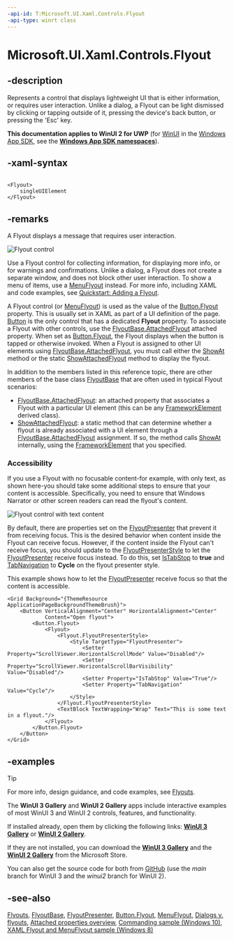 ```yaml
---
-api-id: T:Microsoft.UI.Xaml.Controls.Flyout
-api-type: winrt class
---
```


<!-- Class syntax.
public class Flyout : Windows.UI.Xaml.Controls.Primitives.FlyoutBase, Windows.UI.Xaml.Controls.IFlyout
-->

# Microsoft.UI.Xaml.Controls.Flyout

## -description

Represents a control that displays lightweight UI that is either information, or requires user interaction. Unlike a dialog, a Flyout can be light dismissed by clicking or tapping outside of it, pressing the device's back button, or pressing the 'Esc' key.

**This documentation applies to WinUI 2 for UWP** (for [WinUI](/windows/apps/winui/winui3/) in the [Windows App SDK](/windows/apps/windows-app-sdk/), see the **[Windows App SDK namespaces](/windows/windows-app-sdk/api/winrt/)**).

## -xaml-syntax

```xaml

<Flyout>
    singleUIElement
</Flyout>

```

## -remarks

A Flyout displays a message that requires user interaction.

<img src="images/controls/Flyout.png" alt="Flyout control" />

Use a Flyout control for collecting information, for displaying more info, or for warnings and confirmations. Unlike a dialog, a Flyout does not create a separate window, and does not block other user interaction. To show a menu of items, use a [MenuFlyout](menuflyout.md) instead. For more info, including XAML and code examples, see [Quickstart: Adding a Flyout](/previous-versions/windows/apps/dn308515(v=win.10)).

A Flyout control (or [MenuFlyout](menuflyout.md)) is used as the value of the [Button.Flyout](button_flyout.md) property. This is usually set in XAML as part of a UI definition of the page. [Button](button.md) is the only control that has a dedicated **Flyout** property. To associate a Flyout with other controls, use the [FlyoutBase.AttachedFlyout](/windows/winui/api/microsoft.ui.xaml.controls.primitives.flyoutbase#xaml-attached-properties) attached property. When set as [Button.Flyout](button_flyout.md), the Flyout displays when the button is tapped or otherwise invoked. When a Flyout is assigned to other UI elements using [FlyoutBase.AttachedFlyout](/windows/winui/api/microsoft.ui.xaml.controls.primitives.flyoutbase#xaml-attached-properties), you must call either the [ShowAt](/uwp/api/windows.ui.xaml.controls.primitives.flyoutbase.showat(windows.ui.xaml.frameworkelement)) method or the static [ShowAttachedFlyout](/uwp/api/windows.ui.xaml.controls.primitives.flyoutbase.showattachedflyout(windows.ui.xaml.frameworkelement)) method to display the flyout.

In addition to the members listed in this reference topic, there are other members of the base class [FlyoutBase](../microsoft.ui.xaml.controls.primitives/flyoutbase.md) that are often used in typical Flyout scenarios:

+ [FlyoutBase.AttachedFlyout](/windows/winui/api/microsoft.ui.xaml.controls.primitives.flyoutbase#xaml-attached-properties): an attached property that associates a Flyout with a particular UI element (this can be any [FrameworkElement](../microsoft.ui.xaml/frameworkelement.md) derived class).
+ [ShowAttachedFlyout](/uwp/api/windows.ui.xaml.controls.primitives.flyoutbase.showattachedflyout(windows.ui.xaml.frameworkelement)): a static method that can determine whether a flyout is already associated with a UI element through a [FlyoutBase.AttachedFlyout](/windows/winui/api/microsoft.ui.xaml.controls.primitives.flyoutbase#xaml-attached-properties) assignment. If so, the method calls [ShowAt](/uwp/api/windows.ui.xaml.controls.primitives.flyoutbase.showat(windows.ui.xaml.frameworkelement)) internally, using the [FrameworkElement](../microsoft.ui.xaml/frameworkelement.md) that you specified.

### Accessibility

If you use a Flyout with no focusable content-for example, with only text, as shown here-you should take some additional steps to ensure that your content is accessible. Specifically, you need to ensure that Windows Narrator or other screen readers can read the flyout's content.

<img src="images/flyout-text.png" alt="Flyout control with text content" />

By default, there are properties set on the [FlyoutPresenter](flyoutpresenter.md) that prevent it from receiving focus. This is the desired behavior when content inside the Flyout can receive focus. However, if the content inside the Flyout can't receive focus, you should update to the [FlyoutPresenterStyle](flyout_flyoutpresenterstyle.md) to let the [FlyoutPresenter](flyoutpresenter.md) receive focus instead. To do this, set [IsTabStop](control_istabstop.md) to **true** and [TabNavigation](control_tabnavigation.md) to **Cycle** on the flyout presenter style.

This example shows how to let the [FlyoutPresenter](flyoutpresenter.md) receive focus so that the content is accessible.

```xaml
<Grid Background="{ThemeResource ApplicationPageBackgroundThemeBrush}">
    <Button VerticalAlignment="Center" HorizontalAlignment="Center"
            Content="Open flyout">
        <Button.Flyout>
            <Flyout>
                <Flyout.FlyoutPresenterStyle>
                    <Style TargetType="FlyoutPresenter">
                        <Setter Property="ScrollViewer.HorizontalScrollMode" Value="Disabled"/>
                        <Setter Property="ScrollViewer.HorizontalScrollBarVisibility" Value="Disabled"/>
                        <Setter Property="IsTabStop" Value="True"/>
                        <Setter Property="TabNavigation" Value="Cycle"/>
                    </Style>
                </Flyout.FlyoutPresenterStyle>
                <TextBlock TextWrapping="Wrap" Text="This is some text in a flyout."/>
            </Flyout>
        </Button.Flyout>
    </Button>
</Grid>

```

## -examples

> [!TIP]
> For more info, design guidance, and code examples, see [Flyouts](/windows/apps/design/controls/dialogs-and-flyouts/flyouts).
>
> The **WinUI 3 Gallery** and **WinUI 2 Gallery** apps include interactive examples of most WinUI 3 and WinUI 2 controls, features, and functionality.
>
> If installed already, open them by clicking the following links: [**WinUI 3 Gallery**](winui3gallery:/item/Flyout) or [**WinUI 2 Gallery**](winui2gallery:/item/Flyout).
>
> If they are not installed, you can download the [**WinUI 3 Gallery**](https://www.microsoft.com/store/productId/9P3JFPWWDZRC) and the [**WinUI 2 Gallery**](https://www.microsoft.com/store/productId/9MSVH128X2ZT) from the Microsoft Store.
>
> You can also get the source code for both from [GitHub](https://github.com/Microsoft/WinUI-Gallery) (use the *main* branch for WinUI 3 and the *winui2* branch for WinUI 2).


## -see-also

[Flyouts](/windows/apps/design/controls/dialogs-and-flyouts/flyouts), [FlyoutBase](../microsoft.ui.xaml.controls.primitives/flyoutbase.md), [FlyoutPresenter](flyoutpresenter.md), [Button.Flyout](button_flyout.md), [MenuFlyout](menuflyout.md), [Dialogs v. flyouts](/windows/uwp/controls-and-patterns/dialogs), [Attached properties overview](/windows/uwp/xaml-platform/attached-properties-overview), [Commanding sample (Windows 10)](https://github.com/Microsoft/Windows-universal-samples/tree/master/Samples/XamlCommanding), [XAML Flyout and MenuFlyout sample (Windows 8)](https://go.microsoft.com/fwlink/p/?LinkID=310074)
